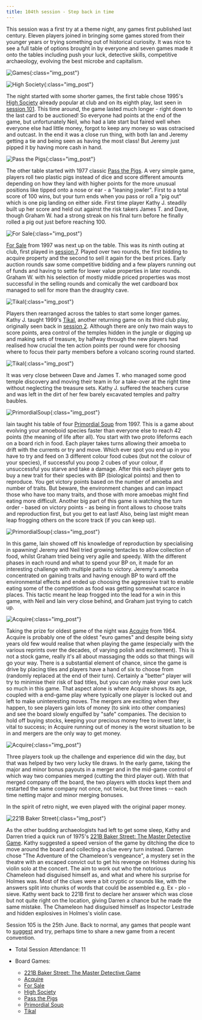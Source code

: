 ```yaml
---
title: 104th session - Step back in time
---
```


This session was a first try at a theme night, any games first published last century. Eleven players joined in bringing some games stored from their younger years or trying something out of historical curiosity. It was nice to see a full table of options brought in by everyone and seven games made it onto the tables including push your luck, detective skills, competitive archaeology, evolving the best microbe and capitalism.

![Games](/images/posts/2025_06_11/Games01.jpg "Games"){:class="img_post"}

![High Society](/images/posts/2025_06_11/HighSociety01.jpg "High Society"){:class="img_post"}

The night started with some shorter games, the first table chose 1995's [High Society][HS] already popular at club and on its eighth play, last seen in [session 101][101]. This time around, the game lasted much longer - right down to the last card to be auctioned! So everyone had points at the end of the game, but unfortunately Neil, who had a late start but faired well when everyone else had little money, forgot to keep any money so was ostracised and outcast. In the end it was a close run thing, with both Ian and Jeremy getting a tie and being seen as having the most class! But Jeremy just pipped it by having more cash in hand.

![Pass the Pigs](/images/posts/2025_06_11/PassPigs01.jpg "Pass the Pigs"){:class="img_post"}

The other table started with 1977 classic [Pass the Pigs][PP]. A very simple game, players roll two plastic pigs instead of dice and score different amounts depending on how they land with higher points for the more unusual positions like tipped onto a nose or ear - a "leaning jowler". First to a total score of 100 wins, but your turn ends when you pass or roll a "pig out" which is one pig landing on either side. First time player Kathy J. steadily built up her score and held out against the risk takers James T. and Dave, though Graham W. had a strong streak on his final turn before he finally rolled a pig out just before reaching 100.

![For Sale](/images/posts/2025_06_11/ForSale01.jpg "For Sale"){:class="img_post"}

[For Sale][FS] from 1997 was next up on the table. This was its ninth outing at club, first played in [session 7][7]. Played over two rounds, the first bidding to acquire property and the second to sell it again for the best prices. Early auction rounds saw some competitive bidding and a few players running out of funds and having to settle for lower value properties in later rounds. Graham W. with his selection of mostly middle priced properties was most successful in the selling rounds and comically the wet cardboard box managed to sell for more than the draughty cave. 

![Tikal](/images/posts/2025_06_11/Tikal01.jpg "Tikal"){:class="img_post"}

Players then rearranged across the tables to start some longer games. Kathy J. taught 1999's [Tikal][Tika], another returning game on its third club play, originally seen back in [session 2][2]. Although there are only two main ways to score points, area control of the temples hidden in the jungle or digging up and making sets of treasure, by halfway through the new players had realised how crucial the ten action points per round were for choosing where to focus their party members before a volcano scoring round started.

![Tikal](/images/posts/2025_06_11/Tikal02.jpg "Tikal"){:class="img_post"}

It was very close between Dave and James T. who managed some good temple discovery and moving their team in for a take-over at the right time without neglecting the treasure sets. Kathy J. suffered the teachers curse and was left in the dirt of her few barely excavated temples and paltry baubles.

![PrimordialSoup](/images/posts/2025_06_11/PrimordialSoup01.jpg "PrimordialSoup"){:class="img_post"}

Iain taught his table of four [Primordial Soup][PSo] from 1997. This is a game about evolving your amoeboid species faster than everyone else to reach 42 points (the meaning of life after all). You start with two proto lifeforms each on a board rich in food. Each player takes turns allowing their amoeba to drift with the currents or try and move. Which ever spot you end up in you have to try and feed on 3 different colour food cubes (but not the colour of your species), if successful you poop 2 cubes of your colour, if unsuccessful you starve and take a damage. After this each player gets to buy a new trait for their species with BP (biological points) and then to reproduce. You get victory points based on the number of amoeba and number of traits. But beware, the environment changes and can impact those who have too many traits, and those with more amoebas might find eating more difficult. Another big part of this game is watching the turn order - based on victory points - as being in front allows to choose traits and reproduction first, but you get to eat last! Also, being last might mean leap frogging others on the score track (if you can keep up).

![PrimordialSoup](/images/posts/2025_06_11/PrimordialSoup02.jpg "PrimordialSoup"){:class="img_post"}

In this game, Iain showed off his knowledge of reproduction by specialising in spawning! Jeremy and Neil tried growing tentacles to allow collection of food, whilst Graham tried being very agile and speedy. With the different phases in each round and what to spend your BP on, it made for an interesting challenge with multiple paths to victory. Jeremy's amoeba concentrated on gaining traits and having enough BP to ward off the environmental effects and ended up choosing the aggressive trait to enable eating some of the competition as food was getting somewhat scarce in places. This tactic meant he leap frogged into the lead for a win in this game, with Neil and Iain very close behind, and Graham just trying to catch up. 

![Acquire](/images/posts/2025_06_11/Acquire01.jpg "Acquire"){:class="img_post"}

Taking the prize for oldest game of the night was [Acquire][Aqi] from 1964. Acquire is probably one of the oldest "euro games" and despite being sixty years old few would realise that when playing the game (especially with the various reprints over the decades, of varying polish and excitement). This is not a stock game, really it's all about massaging the odds so that things will go your way. There is a substantial element of chance, since the game is drive by placing tiles and players have a hand of six to choose from (randomly replaced at the end of their turn). Certainly a "better" player will try to minimise their risk of bad titles, but you can only make your own luck so much in this game. That aspect alone is where Acquire shows its age, coupled with a end-game play where typically one player is locked out and left to make uninteresting moves. The mergers are exciting when they happen, to see players gain lots of money (to sink into other companies) and see the board slowly engulfed by "safe" companies. The decision to hold off buying stocks, keeping your precious money free to invest later, is vital to success; in Acquire running out of money is the worst situation to be in and mergers are the only way to get money.

![Acquire](/images/posts/2025_06_11/Acquire02.jpg "Acquire"){:class="img_post"}

Three players took up the challenge and experience did win the day, but that was helped by two very lucky tile draws. In the early game, taking the major and minor bonus payouts in a merger and in the mid-game control of which way two companies merged (cutting the third player out). With that merged company off the board, the two players with stocks kept them and restarted the same company not once, not twice, but three times -- each time netting major and minor merging bonuses.

In the spirit of retro night, we even played with the original paper money.

![221B Baker Street](/images/posts/2025_06_11/221BBakerStreet01.jpg "221B Baker Street"){:class="img_post"}

As the other budding archaeologists had left to get some sleep, Kathy and Darren tried a quick run of 1975's [221B Baker Street: The Master Detective Game][221B]. Kathy suggested a speed version of the game by ditching the dice to move around the board and collecting a clue every turn instead. Darren chose "The Adventure of the Chameleon's vengeance", a mystery set in the theatre with an escaped convict out to get his revenge on Holmes during his violin solo at the concert.  The aim to work out who the notorious Chameleon had disguised himself as, and what and where his surprise for Holmes was. Most of the clues were a bit cryptic or sounds like, with the answers split into chunks of words that could be assembled e.g. Ex  - plo - sieve. Kathy went back to 221B first to declare her answer which was close but not quite right on the location, giving Darren a chance but he made the same mistake. The Chameleon had disguised himself as Inspector Lestrade and hidden explosives in Holmes's violin case.

Session 105 is the 25th June. Back to normal, any games that people want to [suggest][Contact] and try, perhaps time to share a new game from a recent convention.

* Total Session Attendance: 11
* Board Games:

    * [221B Baker Street: The Master Detective Game][221B]
    * [Acquire][Aqi]
    * [For Sale][FS]
    * [High Society][HS]
    * [Pass the Pigs][PP]
    * [Primordial Soup][PSo]
    * [Tikal][Tika]

[2]: /2019/09/25/second-session.html
[7]: /2019/12/04/seventh-session.html
[101]: /2025/04/30/101st-session.html


[221B]: {{site.data.BoardGameLinks.TwoTwoOneBBakerStreetTheMasterDetectiveGame.Link}}
[Aqi]: {{site.data.BoardGameLinks.Acquire.Link}}
[FS]: {{site.data.BoardGameLinks.ForSale.Link}}
[HS]: {{site.data.BoardGameLinks.HighSociety.Link}}
[PP]: {{site.data.BoardGameLinks.PassThePigs.Link}}
[PSo]: {{site.data.BoardGameLinks.PrimordialSoup.Link}}
[Tika]: {{site.data.BoardGameLinks.Tikal.Link}}

[Contact]: /Contact.html
